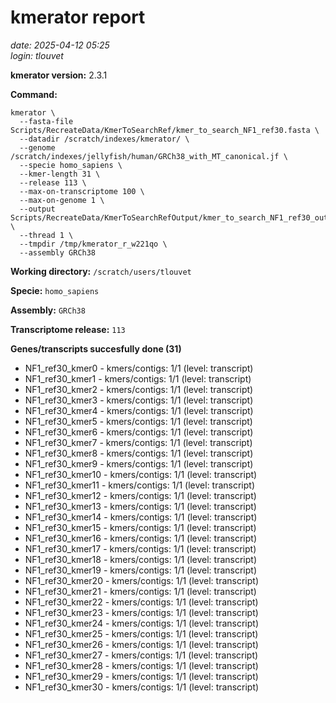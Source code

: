 # kmerator report
*date: 2025-04-12 05:25*  
*login: tlouvet*

**kmerator version:** 2.3.1

**Command:**

```
kmerator \
  --fasta-file Scripts/RecreateData/KmerToSearchRef/kmer_to_search_NF1_ref30.fasta \
  --datadir /scratch/indexes/kmerator/ \
  --genome /scratch/indexes/jellyfish/human/GRCh38_with_MT_canonical.jf \
  --specie homo_sapiens \
  --kmer-length 31 \
  --release 113 \
  --max-on-transcriptome 100 \
  --max-on-genome 1 \
  --output Scripts/RecreateData/KmerToSearchRefOutput/kmer_to_search_NF1_ref30_output \
  --thread 1 \
  --tmpdir /tmp/kmerator_r_w221qo \
  --assembly GRCh38
```

**Working directory:** `/scratch/users/tlouvet`

**Specie:** `homo_sapiens`

**Assembly:** `GRCh38`

**Transcriptome release:** `113`

**Genes/transcripts succesfully done (31)**

- NF1_ref30_kmer0 - kmers/contigs: 1/1 (level: transcript)
- NF1_ref30_kmer1 - kmers/contigs: 1/1 (level: transcript)
- NF1_ref30_kmer2 - kmers/contigs: 1/1 (level: transcript)
- NF1_ref30_kmer3 - kmers/contigs: 1/1 (level: transcript)
- NF1_ref30_kmer4 - kmers/contigs: 1/1 (level: transcript)
- NF1_ref30_kmer5 - kmers/contigs: 1/1 (level: transcript)
- NF1_ref30_kmer6 - kmers/contigs: 1/1 (level: transcript)
- NF1_ref30_kmer7 - kmers/contigs: 1/1 (level: transcript)
- NF1_ref30_kmer8 - kmers/contigs: 1/1 (level: transcript)
- NF1_ref30_kmer9 - kmers/contigs: 1/1 (level: transcript)
- NF1_ref30_kmer10 - kmers/contigs: 1/1 (level: transcript)
- NF1_ref30_kmer11 - kmers/contigs: 1/1 (level: transcript)
- NF1_ref30_kmer12 - kmers/contigs: 1/1 (level: transcript)
- NF1_ref30_kmer13 - kmers/contigs: 1/1 (level: transcript)
- NF1_ref30_kmer14 - kmers/contigs: 1/1 (level: transcript)
- NF1_ref30_kmer15 - kmers/contigs: 1/1 (level: transcript)
- NF1_ref30_kmer16 - kmers/contigs: 1/1 (level: transcript)
- NF1_ref30_kmer17 - kmers/contigs: 1/1 (level: transcript)
- NF1_ref30_kmer18 - kmers/contigs: 1/1 (level: transcript)
- NF1_ref30_kmer19 - kmers/contigs: 1/1 (level: transcript)
- NF1_ref30_kmer20 - kmers/contigs: 1/1 (level: transcript)
- NF1_ref30_kmer21 - kmers/contigs: 1/1 (level: transcript)
- NF1_ref30_kmer22 - kmers/contigs: 1/1 (level: transcript)
- NF1_ref30_kmer23 - kmers/contigs: 1/1 (level: transcript)
- NF1_ref30_kmer24 - kmers/contigs: 1/1 (level: transcript)
- NF1_ref30_kmer25 - kmers/contigs: 1/1 (level: transcript)
- NF1_ref30_kmer26 - kmers/contigs: 1/1 (level: transcript)
- NF1_ref30_kmer27 - kmers/contigs: 1/1 (level: transcript)
- NF1_ref30_kmer28 - kmers/contigs: 1/1 (level: transcript)
- NF1_ref30_kmer29 - kmers/contigs: 1/1 (level: transcript)
- NF1_ref30_kmer30 - kmers/contigs: 1/1 (level: transcript)
